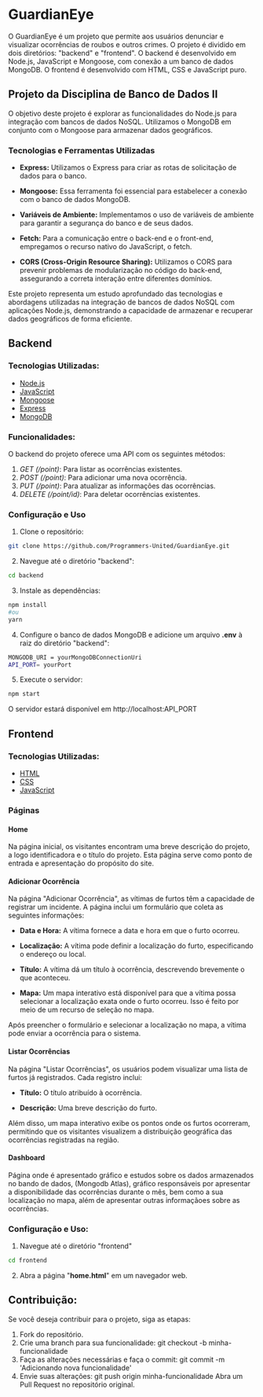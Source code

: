 # **GuardianEye**

O GuardianEye é um projeto que permite aos usuários denunciar e visualizar ocorrências de roubos e outros crimes. O projeto é dividido em dois diretórios: "backend" e "frontend". O backend é desenvolvido em Node.js, JavaScript e Mongoose, com conexão a um banco de dados MongoDB. O frontend é desenvolvido com HTML, CSS e JavaScript puro.

## **Projeto da Disciplina de Banco de Dados II**

O objetivo deste projeto é explorar as funcionalidades do Node.js para integração com bancos de dados NoSQL. Utilizamos o MongoDB em conjunto com o Mongoose para armazenar dados geográficos.

### Tecnologias e Ferramentas Utilizadas

- **Express:** Utilizamos o Express para criar as rotas de solicitação de dados para o banco.

- **Mongoose:** Essa ferramenta foi essencial para estabelecer a conexão com o banco de dados MongoDB.

- **Variáveis de Ambiente:** Implementamos o uso de variáveis de ambiente para garantir a segurança do banco e de seus dados.

- **Fetch:** Para a comunicação entre o back-end e o front-end, empregamos o recurso nativo do JavaScript, o fetch.

- **CORS (Cross-Origin Resource Sharing):** Utilizamos o CORS para prevenir problemas de modularização no código do back-end, assegurando a correta interação entre diferentes domínios.

Este projeto representa um estudo aprofundado das tecnologias e abordagens utilizadas na integração de bancos de dados NoSQL com aplicações Node.js, demonstrando a capacidade de armazenar e recuperar dados geográficos de forma eficiente.

## **Backend**

### Tecnologias Utilizadas:

- [Node.js](https://nodejs.org/en)
- [JavaScript](https://developer.mozilla.org/en-US/docs/Web/JavaScript)
- [Mongoose](https://mongoosejs.com/)
- [Express](https://expressjs.com/pt-br/)
- [MongoDB](https://www.mongodb.com/)

### Funcionalidades:

O backend do projeto oferece uma API com os seguintes métodos:

1. _GET (/point)_: Para listar as ocorrências existentes.
2. _POST (/point)_: Para adicionar uma nova ocorrência.
3. _PUT (/point)_: Para atualizar as informações das ocorrências.
4. _DELETE (/point/id)_: Para deletar ocorrências existentes.

### Configuração e Uso

1. Clone o repositório:

```bash
git clone https://github.com/Programmers-United/GuardianEye.git
```

2. Navegue até o diretório "backend":

```bash
cd backend
```

3. Instale as dependências:

```bash
npm install
#ou
yarn
```

4. Configure o banco de dados MongoDB e adicione um arquivo **.env** à raiz do diretório "backend":

```bash
MONGODB_URI = yourMongoDBConnectionUri
API_PORT= yourPort
```

5. Execute o servidor:

```bash
npm start
```

O servidor estará disponível em http://localhost:API_PORT

## **Frontend**

### Tecnologias Utilizadas:

- [HTML](https://developer.mozilla.org/en-US/docs/Web/HTML)
- [CSS](https://developer.mozilla.org/en-US/docs/Web/CSS)
- [JavaScript](https://developer.mozilla.org/en-US/docs/Web/JavaScript)

### Páginas

#### Home

Na página inicial, os visitantes encontram uma breve descrição do projeto, a logo identificadora e o título do projeto. Esta página serve como ponto de entrada e apresentação do propósito do site.

#### Adicionar Ocorrência

Na página "Adicionar Ocorrência", as vítimas de furtos têm a capacidade de registrar um incidente. A página inclui um formulário que coleta as seguintes informações:

- **Data e Hora:** A vítima fornece a data e hora em que o furto ocorreu.

- **Localização:** A vítima pode definir a localização do furto, especificando o endereço ou local.

- **Título:** A vítima dá um título à ocorrência, descrevendo brevemente o que aconteceu.

- **Mapa:** Um mapa interativo está disponível para que a vítima possa selecionar a localização exata onde o furto ocorreu. Isso é feito por meio de um recurso de seleção no mapa.

Após preencher o formulário e selecionar a localização no mapa, a vítima pode enviar a ocorrência para o sistema.

#### Listar Ocorrências

Na página "Listar Ocorrências", os usuários podem visualizar uma lista de furtos já registrados. Cada registro inclui:

- **Título:** O título atribuído à ocorrência.

- **Descrição:** Uma breve descrição do furto.

Além disso, um mapa interativo exibe os pontos onde os furtos ocorreram, permitindo que os visitantes visualizem a distribuição geográfica das ocorrências registradas na região.

#### Dashboard

Página onde é apresentado gráfico e estudos sobre os dados armazenados no bando de dados, (Mongodb Atlas), gráfico responsáveis por apresentar a disponibilidade das ocorrências durante o mês, bem como a sua localização no mapa, além de apresentar outras informaçãoes sobre as ocorrências.

### Configuração e Uso:

1. Navegue até o diretório "frontend"

```bash
cd frontend
```

2. Abra a página "**home.html**" em um navegador web.

## **Contribuição**:

Se você deseja contribuir para o projeto, siga as etapas:

1. Fork do repositório.
2. Crie uma branch para sua funcionalidade: git checkout -b minha-funcionalidade
3. Faça as alterações necessárias e faça o commit: git commit -m 'Adicionando nova funcionalidade'
4. Envie suas alterações: git push origin minha-funcionalidade
   Abra um Pull Request no repositório original.
